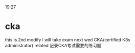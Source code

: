 19:27
# cka
this is 2nd modify
I will take exam next wed
CKA(certified K8s administrator) related
记录CKA考试需要的练习题
